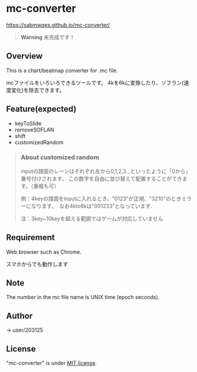 # mc-converter
https://sabmwqes.github.io/mc-converter/
>**Warning**
>未完成です！
## Overview

This is a chart/beatmap converter for .mc file.

mcファイルをいろいろできるツールです。
4kを6kに変換したり、ソフラン(速度変化)を除去できます。

## Feature(expected)
- keyToSlide
- removeSOFLAN
- shift
- customizedRandom

> ### About customized random
> 
> inputの譜面のレーンはそれぞれ左から0,1,2,3...といったように「0から」番号付けされます。
> この数字を自由に並び替えて配置することができます。（重複も可）
>
> 例：4keyの譜面をinputに入れるとき、"0123"が正規、"3210"のときミラーになります。　なお4kto6kは"001233"となっています.
> 
> 注：3key~10keyを超える範囲ではゲームが対応していません
## Requirement
Web browser such as Chrome.

スマホからでも動作します
## Note
The number in the mc file name is UNIX time (epoch seconds).
## Author
-> user/203125
## License
"mc-converter" is under [MIT license](https://en.wikipedia.org/wiki/MIT_License).
